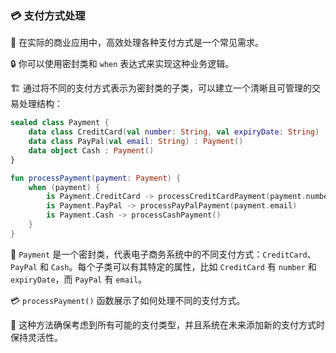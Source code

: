 ### 💳 支付方式处理

🏢 在实际的商业应用中，高效处理各种支付方式是一个常见需求。

🔒 你可以使用密封类和 `when` 表达式来实现这种业务逻辑。

🏗️ 通过将不同的支付方式表示为密封类的子类，可以建立一个清晰且可管理的交易处理结构：

```kotlin
sealed class Payment {
    data class CreditCard(val number: String, val expiryDate: String) : Payment()
    data class PayPal(val email: String) : Payment()
    data object Cash : Payment()
}

fun processPayment(payment: Payment) {
    when (payment) {
        is Payment.CreditCard -> processCreditCardPayment(payment.number, payment.expiryDate)
        is Payment.PayPal -> processPayPalPayment(payment.email)
        is Payment.Cash -> processCashPayment()
    }
}
```

🔐 `Payment` 是一个密封类，代表电子商务系统中的不同支付方式：`CreditCard`、`PayPal` 和 `Cash`。每个子类可以有其特定的属性，比如 `CreditCard` 有 `number` 和 `expiryDate`，而 `PayPal` 有 `email`。

💳 `processPayment()` 函数展示了如何处理不同的支付方式。

🔄 这种方法确保考虑到所有可能的支付类型，并且系统在未来添加新的支付方式时保持灵活性。
